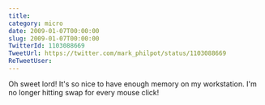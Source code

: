 ```yaml
---
title: 
category: micro
date: 2009-01-07T00:00:00
slug: 2009-01-07T00:00:00
TwitterId: 1103088669
TweetUrl: https://twitter.com/mark_philpot/status/1103088669
ReTweetUser: 
---
```


Oh sweet lord! It's so nice to have enough memory on my workstation. I'm no longer hitting swap for every mouse click!